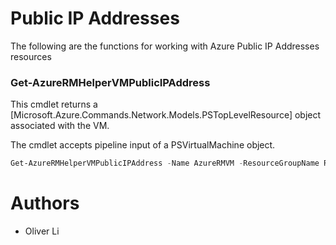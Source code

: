 # Public IP Addresses

The following are the functions for working with Azure Public IP Addresses resources

### Get-AzureRMHelperVMPublicIPAddress
This cmdlet returns a [Microsoft.Azure.Commands.Network.Models.PSTopLevelResource] object associated with the VM.

The cmdlet accepts pipeline input of a PSVirtualMachine object.

```powershell
Get-AzureRMHelperVMPublicIPAddress -Name AzureRMVM -ResourceGroupName ResourceGroup

```

# Authors
- Oliver Li